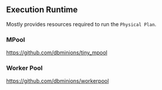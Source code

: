 ## Execution Runtime

Mostly provides resources required to run the `Physical Plan`.

### MPool

https://github.com/dbminions/tiny_mpool

### Worker Pool

https://github.com/dbminions/workerpool